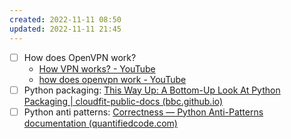 ```yaml
---
created: 2022-11-11 08:50
updated: 2022-11-11 21:45
---
```

- [ ] How does OpenVPN work?
	- [How VPN works? - YouTube](https://www.youtube.com/watch?v=IzGEfBm0XNY)
	- [how does openvpn work - YouTube](https://www.youtube.com/results?search_query=how+does+openvpn+work)
- [ ] Python packaging: [This Way Up: A Bottom-Up Look At Python Packaging | cloudfit-public-docs (bbc.github.io)](https://bbc.github.io/cloudfit-public-docs/packaging/this_way_up.html)
- [ ] Python anti patterns: [Correctness — Python Anti-Patterns documentation (quantifiedcode.com)](https://docs.quantifiedcode.com/python-anti-patterns/correctness/index.html)